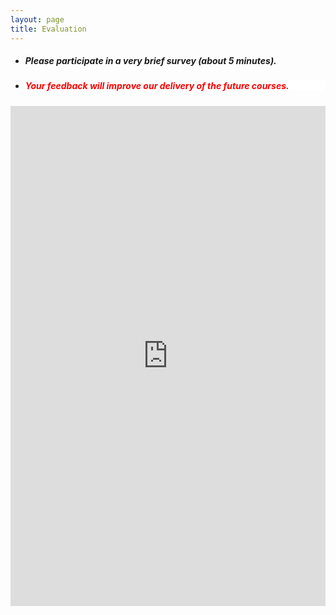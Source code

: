 ```yaml
---
layout: page
title: Evaluation 
--- 
```



<html>
<body>
  
  <ul>
    <li> <h5> Please participate in a very brief survey (about 5 minutes). </h5> </li>
    <li> <h5 style="background-color:white; color:red; text-align: left;"> Your feedback will improve our delivery of the future courses. </h5> </li>
    </ul>

  </body>
</html>

<iframe src="https://forms.gle/fkr4zDePgSUjEyvU8" width="100%" height="800" frameborder="0" marginheight="0" marginwidth="0">Loading… </iframe>
